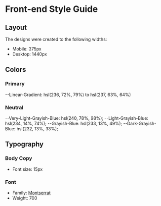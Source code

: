 # Front-end Style Guide

## Layout

The designs were created to the following widths:

- Mobile: 375px
- Desktop: 1440px

## Colors

### Primary

--Linear-Gradient: hsl(236, 72%, 79%) to hsl(237, 63%, 64%)

### Neutral

--Very-Light-Grayish-Blue: hsl(240, 78%, 98%);
--Light-Grayish-Blue: hsl(234, 14%, 74%);
--Grayish-Blue: hsl(233, 13%, 49%);
--Dark-Grayish-Blue: hsl(232, 13%, 33%);

## Typography

### Body Copy

- Font size: 15px

### Font

- Family: [Montserrat]()
- Weight: 700
